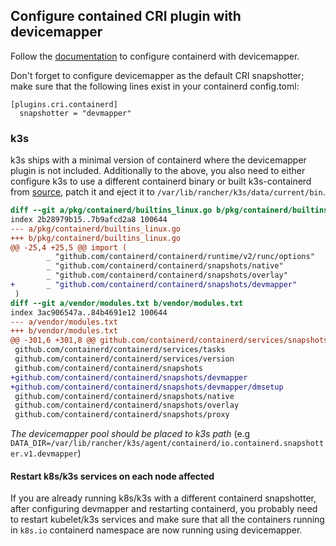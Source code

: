 ## Configure contained CRI plugin with devicemapper

Follow the [documentation](https://pkg.go.dev/github.com/containerd/containerd/snapshots/devmapper) to configure containerd with devicemapper.

Don't forget to configure devicemapper as the default CRI snapshotter; make sure that the following lines exist in your containerd config.toml:

```
[plugins.cri.containerd]
  snapshotter = "devmapper"
```

### k3s

k3s ships with a minimal version of containerd where the devicemapper plugin is not included. Additionally to the above, you also need to either configure k3s to use a different containerd binary or built k3s-containerd from [source](https://github.com/k3s-io/k3s), patch it and eject it to `/var/lib/rancher/k3s/data/current/bin`.

```diff
diff --git a/pkg/containerd/builtins_linux.go b/pkg/containerd/builtins_linux.go
index 2b28979b15..7b9afcd2a8 100644
--- a/pkg/containerd/builtins_linux.go
+++ b/pkg/containerd/builtins_linux.go
@@ -25,4 +25,5 @@ import (
        _ "github.com/containerd/containerd/runtime/v2/runc/options"
        _ "github.com/containerd/containerd/snapshots/native"
        _ "github.com/containerd/containerd/snapshots/overlay"
+       _ "github.com/containerd/containerd/snapshots/devmapper"
 )
diff --git a/vendor/modules.txt b/vendor/modules.txt
index 3ac906547a..84b4691e12 100644
--- a/vendor/modules.txt
+++ b/vendor/modules.txt
@@ -301,6 +301,8 @@ github.com/containerd/containerd/services/snapshots
 github.com/containerd/containerd/services/tasks
 github.com/containerd/containerd/services/version
 github.com/containerd/containerd/snapshots
+github.com/containerd/containerd/snapshots/devmapper
+github.com/containerd/containerd/snapshots/devmapper/dmsetup
 github.com/containerd/containerd/snapshots/native
 github.com/containerd/containerd/snapshots/overlay
 github.com/containerd/containerd/snapshots/proxy
```

*The devicemapper pool should be placed to k3s path* (e.g `DATA_DIR=/var/lib/rancher/k3s/agent/containerd/io.containerd.snapshotter.v1.devmapper`)

#### Restart k8s/k3s services on each node affected

If you are already running k8s/k3s with a different containerd snapshotter, after configuring devmapper and restarting containerd, you probably need to restart kubelet/k3s services and make sure that all the containers running in `k8s.io` containerd namespace are now running using devicemapper.
